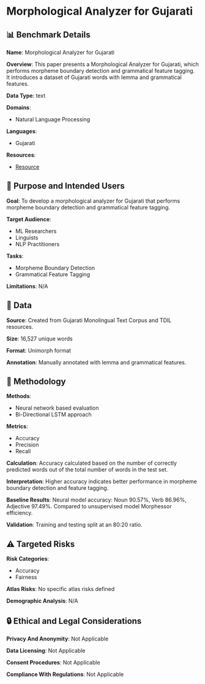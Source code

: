 # Morphological Analyzer for Gujarati

## 📊 Benchmark Details

**Name**: Morphological Analyzer for Gujarati

**Overview**: This paper presents a Morphological Analyzer for Gujarati, which performs morpheme boundary detection and grammatical feature tagging. It introduces a dataset of Gujarati words with lemma and grammatical features.

**Data Type**: text

**Domains**:
- Natural Language Processing

**Languages**:
- Gujarati

**Resources**:
- [Resource](http://http://tdil-dc.in)

## 🎯 Purpose and Intended Users

**Goal**: To develop a morphological analyzer for Gujarati that performs morpheme boundary detection and grammatical feature tagging.

**Target Audience**:
- ML Researchers
- Linguists
- NLP Practitioners

**Tasks**:
- Morpheme Boundary Detection
- Grammatical Feature Tagging

**Limitations**: N/A

## 💾 Data

**Source**: Created from Gujarati Monolingual Text Corpus and TDIL resources.

**Size**: 16,527 unique words

**Format**: Unimorph format

**Annotation**: Manually annotated with lemma and grammatical features.

## 🔬 Methodology

**Methods**:
- Neural network based evaluation
- Bi-Directional LSTM approach

**Metrics**:
- Accuracy
- Precision
- Recall

**Calculation**: Accuracy calculated based on the number of correctly predicted words out of the total number of words in the test set.

**Interpretation**: Higher accuracy indicates better performance in morpheme boundary detection and feature tagging.

**Baseline Results**: Neural model accuracy: Noun 90.57%, Verb 86.96%, Adjective 97.49%. Compared to unsupervised model Morphessor efficiency.

**Validation**: Training and testing split at an 80:20 ratio.

## ⚠️ Targeted Risks

**Risk Categories**:
- Accuracy
- Fairness

**Atlas Risks**:
No specific atlas risks defined

**Demographic Analysis**: N/A

## 🔒 Ethical and Legal Considerations

**Privacy And Anonymity**: Not Applicable

**Data Licensing**: Not Applicable

**Consent Procedures**: Not Applicable

**Compliance With Regulations**: Not Applicable
